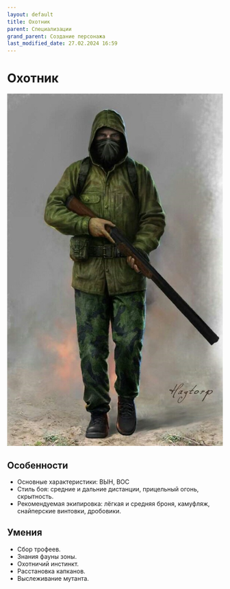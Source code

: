 ```yaml
---
layout: default
title: Охотник
parent: Специализации
grand_parent: Создание персонажа
last_modified_date: 27.02.2024 16:59
---
```


# Охотник
![ohotnik.jpg](https://github.com/ivatar39/stalker-ttrpg/blob/main/assets/images/ohotnik.jpg?raw=true)

## Особенности

- Основные характеристики: ВЫН, ВОС
- Стиль боя: средние и дальние дистанции, прицельный огонь, скрытность.
- Рекомендуемая экипировка: лёгкая и средняя броня, камуфляж, снайперские винтовки, дробовики.


## Умения

- Сбор трофеев.
- Знания фауны зоны.
- Охотничий инстинкт.
- Расстановка капканов.
- Выслеживание мутанта.
